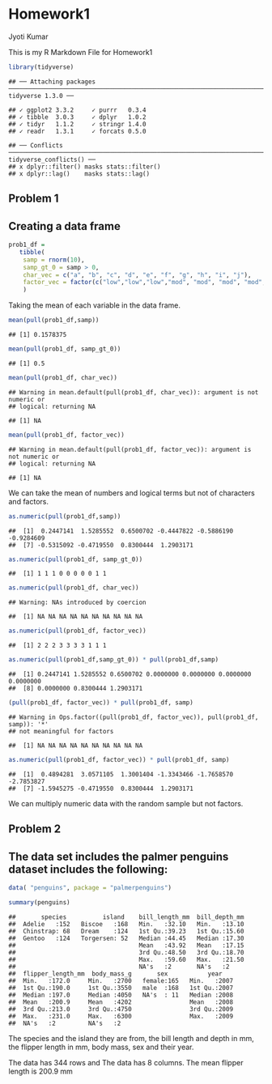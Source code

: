 Homework1
================
Jyoti Kumar

This is my R Markdown File for Homework1

``` r
library(tidyverse)
```

    ## ── Attaching packages ──────────────────────────────────────────────────────────────────────── tidyverse 1.3.0 ──

    ## ✓ ggplot2 3.3.2     ✓ purrr   0.3.4
    ## ✓ tibble  3.0.3     ✓ dplyr   1.0.2
    ## ✓ tidyr   1.1.2     ✓ stringr 1.4.0
    ## ✓ readr   1.3.1     ✓ forcats 0.5.0

    ## ── Conflicts ─────────────────────────────────────────────────────────────────────────── tidyverse_conflicts() ──
    ## x dplyr::filter() masks stats::filter()
    ## x dplyr::lag()    masks stats::lag()

## Problem 1

## Creating a data frame

``` r
prob1_df =  
   tibble(
    samp = rnorm(10),
    samp_gt_0 = samp > 0,
    char_vec = c("a", "b", "c", "d", "e", "f", "g", "h", "i", "j"),
    factor_vec = factor(c("low","low","low","mod", "mod", "mod", "mod", "high", "high", "high")),
    )
```

Taking the mean of each variable in the data frame.

``` r
mean(pull(prob1_df,samp))
```

    ## [1] 0.1578375

``` r
mean(pull(prob1_df, samp_gt_0))
```

    ## [1] 0.5

``` r
mean(pull(prob1_df, char_vec))
```

    ## Warning in mean.default(pull(prob1_df, char_vec)): argument is not numeric or
    ## logical: returning NA

    ## [1] NA

``` r
mean(pull(prob1_df, factor_vec))
```

    ## Warning in mean.default(pull(prob1_df, factor_vec)): argument is not numeric or
    ## logical: returning NA

    ## [1] NA

We can take the mean of numbers and logical terms but not of characters
and factors.

``` r
as.numeric(pull(prob1_df,samp))
```

    ##  [1]  0.2447141  1.5285552  0.6500702 -0.4447822 -0.5886190 -0.9284609
    ##  [7] -0.5315092 -0.4719550  0.8300444  1.2903171

``` r
as.numeric(pull(prob1_df, samp_gt_0))
```

    ##  [1] 1 1 1 0 0 0 0 0 1 1

``` r
as.numeric(pull(prob1_df, char_vec))
```

    ## Warning: NAs introduced by coercion

    ##  [1] NA NA NA NA NA NA NA NA NA NA

``` r
as.numeric(pull(prob1_df, factor_vec))
```

    ##  [1] 2 2 2 3 3 3 3 1 1 1

``` r
as.numeric(pull(prob1_df,samp_gt_0)) * pull(prob1_df,samp)
```

    ##  [1] 0.2447141 1.5285552 0.6500702 0.0000000 0.0000000 0.0000000 0.0000000
    ##  [8] 0.0000000 0.8300444 1.2903171

``` r
(pull(prob1_df, factor_vec)) * pull(prob1_df, samp)
```

    ## Warning in Ops.factor((pull(prob1_df, factor_vec)), pull(prob1_df, samp)): '*'
    ## not meaningful for factors

    ##  [1] NA NA NA NA NA NA NA NA NA NA

``` r
as.numeric(pull(prob1_df, factor_vec)) * pull(prob1_df, samp)
```

    ##  [1]  0.4894281  3.0571105  1.3001404 -1.3343466 -1.7658570 -2.7853827
    ##  [7] -1.5945275 -0.4719550  0.8300444  1.2903171

We can multiply numeric data with the random sample but not factors.

## Problem 2

## The data set includes the palmer penguins dataset includes the following:

``` r
data( "penguins", package = "palmerpenguins")
```

``` r
summary(penguins)
```

    ##       species          island    bill_length_mm  bill_depth_mm  
    ##  Adelie   :152   Biscoe   :168   Min.   :32.10   Min.   :13.10  
    ##  Chinstrap: 68   Dream    :124   1st Qu.:39.23   1st Qu.:15.60  
    ##  Gentoo   :124   Torgersen: 52   Median :44.45   Median :17.30  
    ##                                  Mean   :43.92   Mean   :17.15  
    ##                                  3rd Qu.:48.50   3rd Qu.:18.70  
    ##                                  Max.   :59.60   Max.   :21.50  
    ##                                  NA's   :2       NA's   :2      
    ##  flipper_length_mm  body_mass_g       sex           year     
    ##  Min.   :172.0     Min.   :2700   female:165   Min.   :2007  
    ##  1st Qu.:190.0     1st Qu.:3550   male  :168   1st Qu.:2007  
    ##  Median :197.0     Median :4050   NA's  : 11   Median :2008  
    ##  Mean   :200.9     Mean   :4202                Mean   :2008  
    ##  3rd Qu.:213.0     3rd Qu.:4750                3rd Qu.:2009  
    ##  Max.   :231.0     Max.   :6300                Max.   :2009  
    ##  NA's   :2         NA's   :2

The species and the island they are from, the bill length and depth in
mm, the flipper length in mm, body mass, sex and their year.

The data has 344 rows and The data has 8 columns. The mean flipper
length is 200.9 mm
